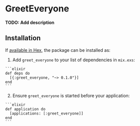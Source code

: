 # GreetEveryone

**TODO: Add description**

## Installation

If [available in Hex](https://hex.pm/docs/publish), the package can be installed as:

  1. Add `greet_everyone` to your list of dependencies in `mix.exs`:

    ```elixir
    def deps do
      [{:greet_everyone, "~> 0.1.0"}]
    end
    ```

  2. Ensure `greet_everyone` is started before your application:

    ```elixir
    def application do
      [applications: [:greet_everyone]]
    end
    ```

